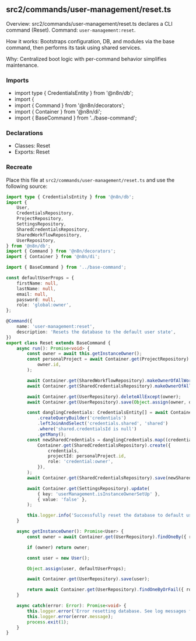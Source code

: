## src2/commands/user-management/reset.ts

Overview: src2/commands/user-management/reset.ts declares a CLI command (Reset). Command: `user-management:reset`.

How it works: Bootstraps configuration, DB, and modules via the base command, then performs its task using shared services.

Why: Centralized boot logic with per-command behavior simplifies maintenance.

### Imports

- import type { CredentialsEntity } from '@n8n/db';
- import {
- import { Command } from '@n8n/decorators';
- import { Container } from '@n8n/di';
- import { BaseCommand } from '../base-command';

### Declarations

- Classes: Reset
- Exports: Reset

### Recreate

Place this file at `src2/commands/user-management/reset.ts` and use the following source:

```ts
import type { CredentialsEntity } from '@n8n/db';
import {
	User,
	CredentialsRepository,
	ProjectRepository,
	SettingsRepository,
	SharedCredentialsRepository,
	SharedWorkflowRepository,
	UserRepository,
} from '@n8n/db';
import { Command } from '@n8n/decorators';
import { Container } from '@n8n/di';

import { BaseCommand } from '../base-command';

const defaultUserProps = {
	firstName: null,
	lastName: null,
	email: null,
	password: null,
	role: 'global:owner',
};

@Command({
	name: 'user-management:reset',
	description: 'Resets the database to the default user state',
})
export class Reset extends BaseCommand {
	async run(): Promise<void> {
		const owner = await this.getInstanceOwner();
		const personalProject = await Container.get(ProjectRepository).getPersonalProjectForUserOrFail(
			owner.id,
		);

		await Container.get(SharedWorkflowRepository).makeOwnerOfAllWorkflows(personalProject);
		await Container.get(SharedCredentialsRepository).makeOwnerOfAllCredentials(personalProject);

		await Container.get(UserRepository).deleteAllExcept(owner);
		await Container.get(UserRepository).save(Object.assign(owner, defaultUserProps));

		const danglingCredentials: CredentialsEntity[] = await Container.get(CredentialsRepository)
			.createQueryBuilder('credentials')
			.leftJoinAndSelect('credentials.shared', 'shared')
			.where('shared.credentialsId is null')
			.getMany();
		const newSharedCredentials = danglingCredentials.map((credentials) =>
			Container.get(SharedCredentialsRepository).create({
				credentials,
				projectId: personalProject.id,
				role: 'credential:owner',
			}),
		);
		await Container.get(SharedCredentialsRepository).save(newSharedCredentials);

		await Container.get(SettingsRepository).update(
			{ key: 'userManagement.isInstanceOwnerSetUp' },
			{ value: 'false' },
		);

		this.logger.info('Successfully reset the database to default user state.');
	}

	async getInstanceOwner(): Promise<User> {
		const owner = await Container.get(UserRepository).findOneBy({ role: 'global:owner' });

		if (owner) return owner;

		const user = new User();

		Object.assign(user, defaultUserProps);

		await Container.get(UserRepository).save(user);

		return await Container.get(UserRepository).findOneByOrFail({ role: 'global:owner' });
	}

	async catch(error: Error): Promise<void> {
		this.logger.error('Error resetting database. See log messages for details.');
		this.logger.error(error.message);
		process.exit(1);
	}
}

```
